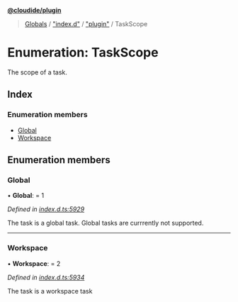 **[@cloudide/plugin](../README.md)**

> [Globals](../README.md) / ["index.d"](../modules/_index_d_.md) / ["plugin"](../modules/_index_d_._plugin_.md) / TaskScope

# Enumeration: TaskScope

The scope of a task.

## Index

### Enumeration members

* [Global](_index_d_._plugin_.taskscope.md#global)
* [Workspace](_index_d_._plugin_.taskscope.md#workspace)

## Enumeration members

### Global

•  **Global**:  = 1

*Defined in [index.d.ts:5929](https://github.com/huaweicloud/cloudide-plugin-api/blob/1ab5ef8/index.d.ts#L5929)*

The task is a global task. Global tasks are currrently not supported.

___

### Workspace

•  **Workspace**:  = 2

*Defined in [index.d.ts:5934](https://github.com/huaweicloud/cloudide-plugin-api/blob/1ab5ef8/index.d.ts#L5934)*

The task is a workspace task
